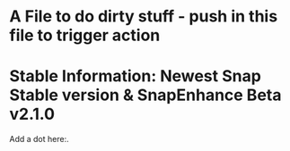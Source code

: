 # A File to do dirty stuff - push in this file to trigger action
# Stable Information: Newest Snap Stable version & SnapEnhance Beta v2.1.0

Add a dot here:.
